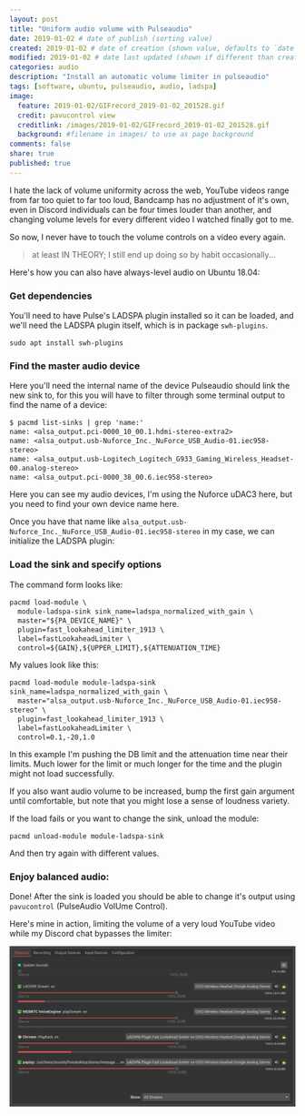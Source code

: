 ```yaml
---
layout: post
title: "Uniform audio volume with Pulseaudio"
date: 2019-01-02 # date of publish (sorting value)
created: 2019-01-02 # date of creation (shown value, defaults to `date`)
modified: 2019-01-02 # date last updated (shown if different than created)
categories: audio
description: "Install an automatic volume limiter in pulseaudio"
tags: [software, ubuntu, pulseaudio, audio, ladspa]
image:
  feature: 2019-01-02/GIFrecord_2019-01-02_201528.gif
  credit: pavucontrol view
  creditlink: /images/2019-01-02/GIFrecord_2019-01-02_201528.gif
  background: #filename in images/ to use as page background
comments: false
share: true
published: true
---
```


I hate the lack of volume uniformity across the web, YouTube videos range from far too quiet to far too loud, Bandcamp has no adjustment of it's own, even in Discord individuals can be four times louder than another, and changing volume levels for every different video I watched finally got to me.

So now, I never have to touch the volume controls on a video every again.

> at least IN THEORY; I still end up doing so by habit occasionally...

Here's how you can also have always-level audio on Ubuntu 18.04:


### Get dependencies

You'll need to have Pulse's LADSPA plugin installed so it can be loaded, and we'll need the LADSPA plugin itself, which is in package `swh-plugins`.

```
sudo apt install swh-plugins
```

### Find the master audio device

Here you'll need the internal name of the device Pulseaudio should link the new sink to, for this you will have to filter through some terminal output to find the name of a device:

```
$ pacmd list-sinks | grep 'name:'
name: <alsa_output.pci-0000_10_00.1.hdmi-stereo-extra2>
name: <alsa_output.usb-Nuforce_Inc._NuForce_USB_Audio-01.iec958-stereo>
name: <alsa_output.usb-Logitech_Logitech_G933_Gaming_Wireless_Headset-00.analog-stereo>
name: <alsa_output.pci-0000_38_00.6.iec958-stereo>
```

Here you can see my audio devices, I'm using the Nuforce uDAC3 here, but you need to find your own device name here.

Once you have that name like `alsa_output.usb-Nuforce_Inc._NuForce_USB_Audio-01.iec958-stereo` in my case, we can initialize the LADSPA plugin:

### Load the sink and specify options

The command form looks like:

```shell
pacmd load-module \
  module-ladspa-sink sink_name=ladspa_normalized_with_gain \
  master="${PA_DEVICE_NAME}" \
  plugin=fast_lookahead_limiter_1913 \
  label=fastLookaheadLimiter \
  control=${GAIN},${UPPER_LIMIT},${ATTENUATION_TIME}
```

My values look like this:

```shell
pacmd load-module module-ladspa-sink sink_name=ladspa_normalized_with_gain \
  master="alsa_output.usb-Nuforce_Inc._NuForce_USB_Audio-01.iec958-stereo" \
  plugin=fast_lookahead_limiter_1913 \
  label=fastLookaheadLimiter \
  control=0.1,-20,1.0
```

In this example I'm pushing the DB limit and the attenuation time near their limits. Much lower for the limit or much longer for the time and the plugin might not load successfully.

If you also want audio volume to be increased, bump the first gain argument until comfortable, but note that you might lose a sense of loudness variety.

If the load fails or you want to change the sink, unload the module:

```
pacmd unload-module module-ladspa-sink
```

And then try again with different values.

### Enjoy balanced audio:

Done! After the sink is loaded you should be able to change it's output using `pavucontrol` (PulseAudio VolUme Control).

Here's mine in action, limiting the volume of a very loud YouTube video while my Discord chat bypasses the limiter:

![LADSPA Plugin GIF](/images/2019-01-02/GIFrecord_2019-01-02_200817.gif)
